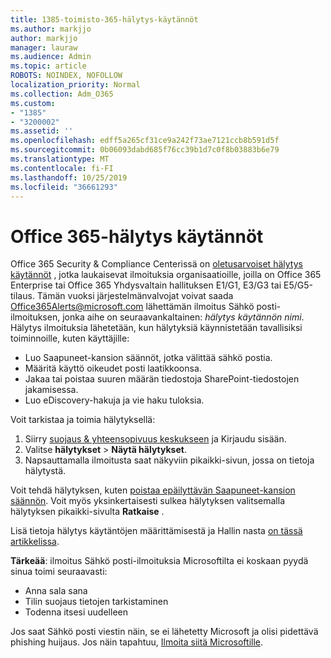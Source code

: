 ```yaml
---
title: 1385-toimisto-365-hälytys-käytännöt
ms.author: markjjo
author: markjjo
manager: lauraw
ms.audience: Admin
ms.topic: article
ROBOTS: NOINDEX, NOFOLLOW
localization_priority: Normal
ms.collection: Adm_O365
ms.custom:
- "1385"
- "3200002"
ms.assetid: ''
ms.openlocfilehash: edff5a265cf31ce9a242f73ae7121ccb8b591d5f
ms.sourcegitcommit: 0b06093dabd685f76cc39b1d7c0f8b03883b6e79
ms.translationtype: MT
ms.contentlocale: fi-FI
ms.lasthandoff: 10/25/2019
ms.locfileid: "36661293"
---
```

# <a name="office-365-alert-policies"></a>Office 365-hälytys käytännöt

Office 365 Security & Compliance Centerissä on [oletusarvoiset hälytys käytännöt](https://docs.microsoft.com/office365/securitycompliance/alert-policies#default-alert-policies) , jotka laukaisevat ilmoituksia organisaatioille, joilla on Office 365 Enterprise tai Office 365 Yhdysvaltain hallituksen E1/G1, E3/G3 tai E5/G5-tilaus. Tämän vuoksi järjestelmänvalvojat voivat saada Office365Alerts@microsoft.com lähettämän ilmoitus Sähkö posti-ilmoituksen, jonka aihe on seuraavankaltainen: *hälytys käytännön nimi*. Hälytys ilmoituksia lähetetään, kun hälytyksiä käynnistetään tavallisiksi toiminnoille, kuten käyttäjille:

- Luo Saapuneet-kansion säännöt, jotka välittää sähkö postia.
- Määritä käyttö oikeudet posti laatikkoonsa.
- Jakaa tai poistaa suuren määrän tiedostoja SharePoint-tiedostojen jakamisessa.
- Luo eDiscovery-hakuja ja vie haku tuloksia.

Voit tarkistaa ja toimia hälytyksellä:

1. Siirry [suojaus & yhteensopivuus keskukseen](https://protection.office.com) ja Kirjaudu sisään.
2. Valitse **hälytykset** > **Näytä hälytykset**.
3. Napsauttamalla ilmoitusta saat näkyviin pikaikki-sivun, jossa on tietoja hälytystä.

Voit tehdä hälytyksen, kuten [poistaa epäilyttävän Saapuneet-kansion säännön](https://docs.microsoft.com/office365/securitycompliance/responding-to-a-compromised-email-account). Voit myös yksinkertaisesti sulkea hälytyksen valitsemalla hälytyksen pikaikki-sivulta **Ratkaise** .

Lisä tietoja hälytys käytäntöjen määrittämisestä ja Hallin nasta [on tässä artikkelissa](https://docs.microsoft.com/office365/securitycompliance/alert-policies).

**Tärkeää**: ilmoitus Sähkö posti-ilmoituksia Microsoftilta ei koskaan pyydä sinua toimi seuraavasti:

- Anna sala sana
- Tilin suojaus tietojen tarkistaminen
- Todenna itsesi uudelleen

Jos saat Sähkö posti viestin näin, se ei lähetetty Microsoft ja olisi pidettävä phishing huijaus. Jos näin tapahtuu, [Ilmoita siitä Microsoftille](https://docs.microsoft.com/office365/SecurityCompliance/report-junk-email-and-phishing-scams-in-outlook-on-the-web-eop).